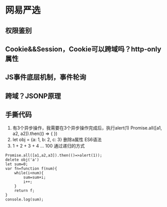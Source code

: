 # 网易严选    
## 权限鉴别
## Cookie&&Session，Cookie可以跨域吗？http-only属性  
## JS事件底层机制，事件轮询  
## 跨域？JSONP原理   
## 手撕代码  
1. 有3个异步操作，我需要在3个异步操作完成后，执行alert(1)
Promise.all([a1, a2, a2]).then(() => {
})
2. let obj = {a: 1, b: 2, c: 3}
删除a属性
ES6语法
3.  1 + 2 + 3 + 4 ... 100
通过递归的方式
```
Promise.all([a1,a2,a3]).then(()=>alert(1));
delete obj('a')
let sum=0;
var fn=function f(num){
    while(i<num){
        sum=sum+i;
        i++;
    }
    return f;
}
console.log(sum);
```
